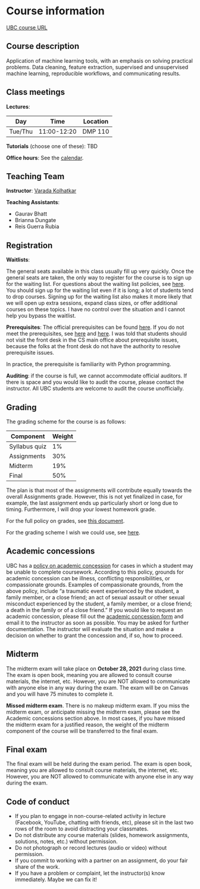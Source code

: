 # Course information

[UBC course URL](https://www.cs.ubc.ca/course-section/cpsc-330-102-2021w)

## Course description

Application of machine learning tools, with an emphasis on solving practical problems. Data cleaning, feature extraction, supervised and unsupervised machine learning, reproducible workflows, and communicating results.


## Class meetings

**Lectures**:

| Day  | Time   | Location |
|----------|--------|------|
| Tue/Thu  | 11:00-12:20  | DMP 110 |

**Tutorials** (choose one of these):
TBD 

**Office hours**: See the [calendar](https://htmlpreview.github.io/?https://github.com/UBC-CS/cpsc330/blob/master/docs/calendar.html).

## Teaching Team

**Instructor**: [Varada Kolhatkar](https://kvarada.github.io/)

**Teaching Assistants**:
- Gaurav Bhatt
- Brianna Dungate 
- Reis Guerra Rubia

## Registration

**Waitlists**:

The general seats available in this class usually fill up very quickly. 
Once the general seats are taken, the only way to register for the course is to sign up for the waiting list. For questions about the waiting list policies, see [here](https://www.cs.ubc.ca/students/undergrad/courses/waitlists). You should sign up for the waiting list even if it is long; a lot of students tend to drop courses. Signing up for the waiting list also makes it more likely that we will open up extra sessions, expand class sizes, or offer additional courses on these topics. I have no control over the situation and I cannot help you bypass the waitlist.

**Prerequisites**: The official prerequisites can be found [here](https://courses.students.ubc.ca/cs/courseschedule?tname=subj-course&course=330&campuscd=UBC&dept=CPSC&pname=subjarea). If you do not meet the prerequisites, see [here](https://www.cs.ubc.ca/students/undergrad/courses-deadlines/prerequisites) and [here](https://www.cs.ubc.ca/students/undergrad/courses-deadlines/rules-about-cpsc-appeals-undergraduate-students). I was told that students should not visit the front desk in the CS main office about prerequisite issues, because the folks at the front desk do not have the authority to resolve prerequisite issues.

In practice, the prerequisite is familiarity with Python programming.

**Auditing**: if the course is full, we cannot accommodate official auditors. If there is space and you would like to audit the course, please contact the instructor. All UBC students are welcome to audit the course unofficially.

## Grading
 
The grading scheme for the course is as follows:

| Component   | Weight          |
|-------------|-----------------|
| Syllabus quiz |  1%           |
| Assignments |     30%         |
| Midterm     |     19%         |
| Final       |     50%         |

The plan is that most of the assignments will contribute equally towards the overall Assignments grade. However, this is not yet finalized in case, for example, the last assignment ends up particularly short or long due to timing. Furthermore, I will drop your lowest homework grade. 

For the full policy on grades, see [this document](grades.md).

For the grading scheme I wish we could use, see [here](https://youtu.be/HdHlfiOAJyE?t=3771).

## Academic concessions

UBC has a [policy on academic concession](https://senate.ubc.ca/sites/senate.ubc.ca/files/downloads/20190515_V_135_Academic_Concession-Approved.pdf) for cases in which a student may be unable to complete coursework. According to this policy, grounds for academic concession can be illness, conflicting responsibilities, or compassionate grounds. Examples of compassionate grounds, from the above policy, include “a traumatic event experienced by the student, a family member, or a close friend; an act of sexual assault or other sexual misconduct experienced by the student, a family member, or a close friend; a death in the family or of a close friend.” If you would like to request an academic concession, please fill out the [academic concession form](https://github.com/UBC-CS/cpsc330/blob/master/docs/ConcessionForm.pdf) and email it to the instructor as soon as possible. You may be asked for further documentation. The instructor will evaluate the situation and make a decision on whether to grant the concession and, if so, how to proceed.

## Midterm

The midterm exam will take place on **October 28, 2021** during class time. The exam is open book, meaning you are allowed to consult course materials, the internet, etc. However, you are NOT allowed to communicate with anyone else in any way during the exam. The exam will be on Canvas and you will have 75 minutes to complete it.

**Missed midterm exam**. There is no makeup midterm exam. If you miss the midterm exam, or anticipate missing the midterm exam, please see the Academic concessions section above. In most cases, if you have missed the midterm exam for a justified reason, the weight of the midterm component of the course will be transferred to the final exam.

## Final exam

The final exam will be held during the exam period. The exam is open book, meaning you are allowed to consult course materials, the internet, etc. However, you are NOT allowed to communicate with anyone else in any way during the exam. 

## Code of conduct

- If you plan to engage in non-course-related activity in lecture (Facebook, YouTube, chatting with friends, etc), please sit in the last two rows of the room to avoid distracting your classmates.
- Do not distribute any course materials (slides, homework assignments, solutions, notes, etc.) without permission.
- Do not photograph or record lectures (audio or video) without permission.
- If you commit to working with a partner on an assignment, do your fair share of the work.
- If you have a problem or complaint, let the instructor(s) know immediately. Maybe we can fix it!


